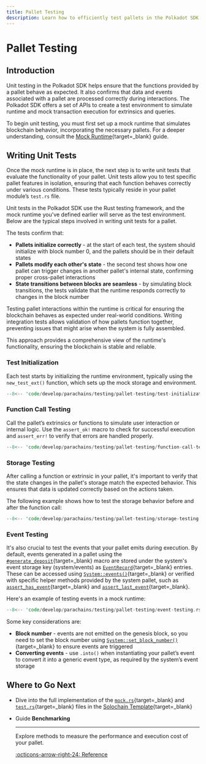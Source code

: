 ```yaml
---
title: Pallet Testing
description: Learn how to efficiently test pallets in the Polkadot SDK, ensuring the reliability and security of your pallets operations.
---
```


# Pallet Testing

## Introduction

Unit testing in the Polkadot SDK helps ensure that the functions provided by a pallet behave as expected. It also confirms that data and events associated with a pallet are processed correctly during interactions. The Polkadot SDK offers a set of APIs to create a test environment to simulate runtime and mock transaction execution for extrinsics and queries.

To begin unit testing, you must first set up a mock runtime that simulates blockchain behavior, incorporating the necessary pallets. For a deeper understanding, consult the [Mock Runtime](/develop/parachains/testing/mock-runtime/){target=\_blank} guide.

## Writing Unit Tests

Once the mock runtime is in place, the next step is to write unit tests that evaluate the functionality of your pallet. Unit tests allow you to test specific pallet features in isolation, ensuring that each function behaves correctly under various conditions. These tests typically reside in your pallet module’s `test.rs` file.

Unit tests in the Polkadot SDK use the Rust testing framework, and the mock runtime you've defined earlier will serve as the test environment. Below are the typical steps involved in writing unit tests for a pallet.

The tests confirm that:

- **Pallets initialize correctly** - at the start of each test, the system should initialize with block number 0, and the pallets should be in their default states
- **Pallets modify each other's state** - the second test shows how one pallet can trigger changes in another pallet's internal state, confirming proper cross-pallet interactions
- **State transitions between blocks are seamless** - by simulating block transitions, the tests validate that the runtime responds correctly to changes in the block number

Testing pallet interactions within the runtime is critical for ensuring the blockchain behaves as expected under real-world conditions. Writing integration tests allows validation of how pallets function together, preventing issues that might arise when the system is fully assembled.

This approach provides a comprehensive view of the runtime's functionality, ensuring the blockchain is stable and reliable.

### Test Initialization

Each test starts by initializing the runtime environment, typically using the `new_test_ext()` function, which sets up the mock storage and environment.

```rust
--8<-- 'code/develop/parachains/testing/pallet-testing/test-initialization.rs'
```

### Function Call Testing

Call the pallet’s extrinsics or functions to simulate user interaction or internal logic. Use the `assert_ok!` macro to check for successful execution and `assert_err!` to verify that errors are handled properly.

```rust
--8<-- 'code/develop/parachains/testing/pallet-testing/function-call-testing.rs'
```

### Storage Testing

After calling a function or extrinsic in your pallet, it's important to verify that the state changes in the pallet's storage match the expected behavior. This ensures that data is updated correctly based on the actions taken.

The following example shows how to test the storage behavior before and after the function call:

```rust
--8<-- 'code/develop/parachains/testing/pallet-testing/storage-testing.rs'
```

### Event Testing

It's also crucial to test the events that your pallet emits during execution. By default, events generated in a pallet using the [`#generate_deposit`](https://paritytech.github.io/polkadot-sdk/master/frame_support/pallet_macros/attr.generate_deposit.html){target=\_blank} macro are stored under the system's event storage key (system/events) as [`EventRecord`](https://paritytech.github.io/polkadot-sdk/master/frame_system/struct.EventRecord.html){target=\_blank} entries. These can be accessed using [`System::events()`](https://paritytech.github.io/polkadot-sdk/master/frame_system/pallet/struct.Pallet.html#method.events){target=\_blank} or verified with specific helper methods provided by the system pallet, such as [`assert_has_event`](https://paritytech.github.io/polkadot-sdk/master/frame_system/pallet/struct.Pallet.html#method.assert_has_event){target=\_blank} and [`assert_last_event`](https://paritytech.github.io/polkadot-sdk/master/frame_system/pallet/struct.Pallet.html#method.assert_last_event){target=\_blank}.

Here's an example of testing events in a mock runtime:

```rust
--8<-- 'code/develop/parachains/testing/pallet-testing/event-testing.rs'
```

Some key considerations are:

- **Block number** - events are not emitted on the genesis block, so you need to set the block number using [`System::set_block_number()`](https://paritytech.github.io/polkadot-sdk/master/frame_system/pallet/struct.Pallet.html#method.set_block_number){target=\_blank} to ensure events are triggered
- **Converting events** - use `.into()` when instantiating your pallet’s event to convert it into a generic event type, as required by the system’s event storage

## Where to Go Next

- Dive into the full implementation of the [`mock.rs`](https://github.com/paritytech/polkadot-sdk/blob/master/templates/solochain/pallets/template/src/mock.rs){target=\_blank} and [`test.rs`](https://github.com/paritytech/polkadot-sdk/blob/master/templates/solochain/pallets/template/src/tests.rs){target=\_blank} files in the [Solochain Template](https://github.com/paritytech/polkadot-sdk/tree/master/templates/solochain){target=_blank}

<div class="grid cards" markdown>

-   <span class="badge guide">Guide</span> __Benchmarking__

    ---

    Explore methods to measure the performance and execution cost of your pallet.

    [:octicons-arrow-right-24: Reference](/develop/parachains/testing/benchmarking)

</div>